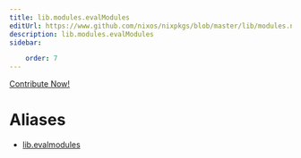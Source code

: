 ```yaml
---
title: lib.modules.evalModules
editUrl: https://www.github.com/nixos/nixpkgs/blob/master/lib/modules.nix#L75C17
description: lib.modules.evalModules
sidebar:

    order: 7
---
```


<a href="https://www.github.com/nixos/nixpkgs/blob/master/lib/modules.nix#L75C17">Contribute Now!</a>


# Aliases

- [lib.evalmodules](/nix-doc-comments/reference/lib/lib-evalmodules)


